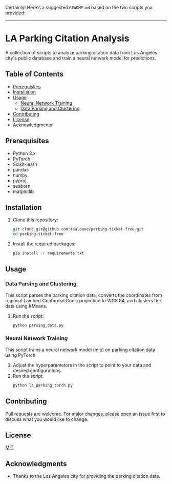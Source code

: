 Certainly! Here's a suggested `README.md` based on the two scripts you provided:

---

# LA Parking Citation Analysis

A collection of scripts to analyze parking citation data from Los Angeles city's public database and train a neural network model for predictions.

## Table of Contents

- [Prerequisites](#prerequisites)
- [Installation](#installation)
- [Usage](#usage)
  - [Neural Network Training](#neural-network-training)
  - [Data Parsing and Clustering](#data-parsing-and-clustering)
- [Contributing](#contributing)
- [License](#license)
- [Acknowledgments](#acknowledgments)

## Prerequisites

- Python 3.x
- PyTorch
- Scikit-learn
- pandas
- numpy
- pyproj
- seaborn
- matplotlib

## Installation

1. Clone this repository:
   ```bash
   git clone git@github.com:tealeave/parking-ticket-free.git
   cd parking-ticket-free
   ```

2. Install the required packages:
   ```bash
   pip install -r requirements.txt
   ```

## Usage

### Data Parsing and Clustering

This script parses the parking citation data, converts the coordinates from regional Lambert Conformal Conic projection to WGS 84, and clusters the data using KMeans.

1. Run the script:
   ```bash
   python parsing_data.py
   ```

### Neural Network Training

This script trains a neural network model (mlp) on parking citation data using PyTorch.

1. Adjust the hyperparameters in the script to point to your data and desired configurations.
2. Run the script:
   ```bash
   python la_parking_torch.py
   ```

## Contributing

Pull requests are welcome. For major changes, please open an issue first to discuss what you would like to change.

## License

[MIT](https://choosealicense.com/licenses/mit/)

## Acknowledgments

- Thanks to the Los Angeles city for providing the parking citation data.
